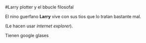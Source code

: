 #Larry plotter y el bbucle filosofal

El nino guerfano **Larry** vive con sus tios que lo tratan bastante mal.

(Le hacen usar *internet explorer*).

Tienen google glases

